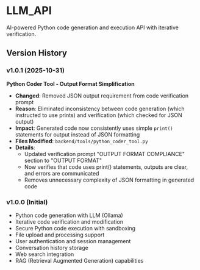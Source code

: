 # LLM_API

AI-powered Python code generation and execution API with iterative verification.

## Version History

### v1.0.1 (2025-10-31)
**Python Coder Tool - Output Format Simplification**
- **Changed**: Removed JSON output requirement from code verification prompt
- **Reason**: Eliminated inconsistency between code generation (which instructed to use prints) and verification (which checked for JSON output)
- **Impact**: Generated code now consistently uses simple `print()` statements for output instead of JSON formatting
- **Files Modified**: `backend/tools/python_coder_tool.py`
- **Details**: 
  - Updated verification prompt "OUTPUT FORMAT COMPLIANCE" section to "OUTPUT FORMAT"
  - Now verifies that code uses print() statements, outputs are clear, and errors are communicated
  - Removes unnecessary complexity of JSON formatting in generated code

### v1.0.0 (Initial)
- Python code generation with LLM (Ollama)
- Iterative code verification and modification
- Secure Python code execution with sandboxing
- File upload and processing support
- User authentication and session management
- Conversation history storage
- Web search integration
- RAG (Retrieval Augmented Generation) capabilities

